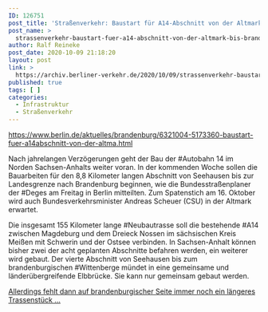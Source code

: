 ```yaml
---
ID: 126751
post_title: 'Straßenverkehr: Baustart für A14-Abschnitt von der Altmark bis Brandenburg Nach jahrelangen Verzögerungen geht der Bau der Autobahn 14 im Norden Sachsen-Anhalts weiter voran. , aus berlin.de'
post_name: >
  strassenverkehr-baustart-fuer-a14-abschnitt-von-der-altmark-bis-brandenburg-nach-jahrelangen-verzoegerungen-geht-der-bau-der-autobahn-14-im-norden-sachsen-anhalts-weiter-voran-aus-berlin-de
author: Ralf Reineke
post_date: 2020-10-09 21:18:20
layout: post
link: >
  https://archiv.berliner-verkehr.de/2020/10/09/strassenverkehr-baustart-fuer-a14-abschnitt-von-der-altmark-bis-brandenburg-nach-jahrelangen-verzoegerungen-geht-der-bau-der-autobahn-14-im-norden-sachsen-anhalts-weiter-voran-aus-berlin-de/
published: true
tags: [ ]
categories:
  - Infrastruktur
  - Straßenverkehr
---
```

https://www.berlin.de/aktuelles/brandenburg/6321004-5173360-baustart-fuer-a14abschnitt-von-der-altma.html

Nach jahrelangen Verzögerungen geht der Bau der #Autobahn 14 im Norden Sachsen-Anhalts weiter voran. In der kommenden Woche sollen die Bauarbeiten für den 8,8 Kilometer langen Abschnitt von Seehausen bis zur Landesgrenze nach Brandenburg beginnen, wie die Bundesstraßenplaner der #Deges am Freitag in Berlin mitteilten. Zum Spatenstich am 16. Oktober wird auch Bundesverkehrsminister Andreas Scheuer (CSU) in der Altmark erwartet.

Die insgesamt 155 Kilometer lange #Neubautrasse soll die bestehende #A14 zwischen Magdeburg und dem Dreieck Nossen im sächsischen Kreis Meißen mit Schwerin und der Ostsee verbinden. In Sachsen-Anhalt können bisher zwei der acht geplanten Abschnitte befahren werden, ein weiterer wird gebaut. Der vierte Abschnitt von Seehausen bis zum brandenburgischen #Wittenberge mündet in eine gemeinsame und länderübergreifende Elbbrücke. Sie kann nur gemeinsam gebaut werden.

<a href="https://www.berlin.de/aktuelles/brandenburg/6321004-5173360-baustart-fuer-a14abschnitt-von-der-altma.html">Allerdings fehlt dann auf brandenburgischer Seite immer noch ein längeres Trassenstück ...</a>